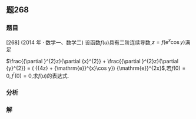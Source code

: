## 题268
### 题目
[268] (2014 年 · 数学一、数学二) 设函数$f( u)$具有二阶连续导数,$z = f( {{\mathrm{e}}^{x}\cos y})$满足

$\frac{{\partial }^{2}z}{\partial {x}^{2}} + \frac{{\partial }^{2}z}{\partial {y}^{2}} = ( {{4z} + {\mathrm{e}}^{x}\cos y}) {\mathrm{e}}^{2x}$,若$f( 0)  = 0,{f}^{\prime }( 0)  = 0$,求$f( u)$的表达式.
### 分析

### 解